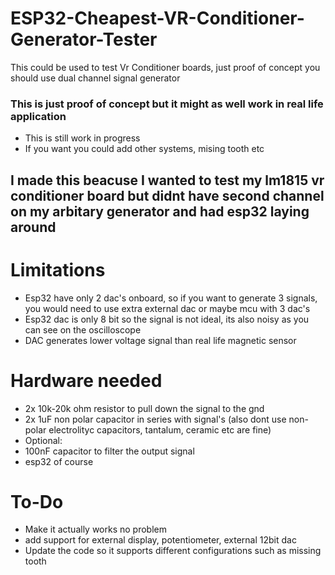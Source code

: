 # ESP32-Cheapest-VR-Conditioner-Generator-Tester
This could be used to test Vr Conditioner boards, just proof of concept you should use dual channel signal generator

### This is just proof of concept but it might as well work in real life application ###
* This is still work in progress
* If you want you could add other systems, mising tooth etc

## I made this beacuse I wanted to test my lm1815 vr conditioner board but didnt have second channel on my arbitary generator and had esp32 laying around ##

# Limitations #
* Esp32 have only 2 dac's onboard, so if you want to generate 3 signals, you would need to use extra external dac or maybe mcu with 3 dac's
* Esp32 dac is only 8 bit so the signal is not ideal, its also noisy as you can see on the oscilloscope
* DAC generates lower voltage signal than real life magnetic sensor

# Hardware needed #
* 2x 10k-20k ohm resistor to pull down the signal to the gnd
* 2x 1uF non polar capacitor in series with signal's (also dont use non-polar electrolityc capacitors, tantalum, ceramic etc are fine)
* Optional:
* 100nF capacitor to filter the output signal
* esp32 of course

# To-Do #
* Make it actually works no problem
* add support for external display, potentiometer, external 12bit dac
* Update the code so it supports different configurations such as missing tooth
